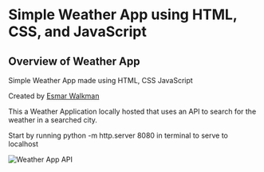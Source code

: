 # Simple Weather App using HTML, CSS, and JavaScript

## Overview of Weather App

Simple Weather App made using HTML, CSS JavaScript

Created by [Esmar Walkman](https://www.linkedin.com/in/esmarwalkman/)

This a Weather Application locally hosted that uses an API to search for the weather in a searched city.

Start by running python -m http.server 8080 in terminal to serve to localhost

![Weather App API](https://ia601007.us.archive.org/13/items/theoriginalfilesofsomewindowswallpapers/bliss%20600dpi.jpg)
